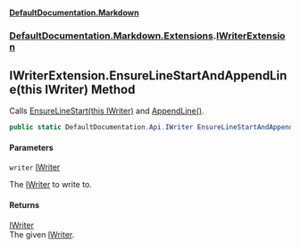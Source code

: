 #### [DefaultDocumentation.Markdown](index.md 'index')
### [DefaultDocumentation.Markdown.Extensions](index.md#DefaultDocumentation.Markdown.Extensions 'DefaultDocumentation.Markdown.Extensions').[IWriterExtension](IWriterExtension.md 'DefaultDocumentation.Markdown.Extensions.IWriterExtension')

## IWriterExtension.EnsureLineStartAndAppendLine(this IWriter) Method

Calls [EnsureLineStart(this IWriter)](IWriterExtension.EnsureLineStart(thisIWriter).md 'DefaultDocumentation.Markdown.Extensions.IWriterExtension.EnsureLineStart(this DefaultDocumentation.Api.IWriter)') and [AppendLine()](https://github.com/Doraku/DefaultDocumentation/blob/master/documentation/api/IWriter.AppendLine().md 'DefaultDocumentation.Api.IWriter.AppendLine').

```csharp
public static DefaultDocumentation.Api.IWriter EnsureLineStartAndAppendLine(this DefaultDocumentation.Api.IWriter writer);
```
#### Parameters

<a name='DefaultDocumentation.Markdown.Extensions.IWriterExtension.EnsureLineStartAndAppendLine(thisDefaultDocumentation.Api.IWriter).writer'></a>

`writer` [IWriter](https://github.com/Doraku/DefaultDocumentation/blob/master/documentation/api/IWriter.md 'DefaultDocumentation.Api.IWriter')

The [IWriter](https://github.com/Doraku/DefaultDocumentation/blob/master/documentation/api/IWriter.md 'DefaultDocumentation.Api.IWriter') to write to.

#### Returns
[IWriter](https://github.com/Doraku/DefaultDocumentation/blob/master/documentation/api/IWriter.md 'DefaultDocumentation.Api.IWriter')  
The given [IWriter](https://github.com/Doraku/DefaultDocumentation/blob/master/documentation/api/IWriter.md 'DefaultDocumentation.Api.IWriter').